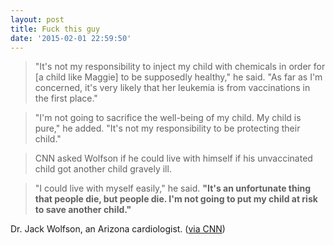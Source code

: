 ```yaml
---
layout: post
title: Fuck this guy
date: '2015-02-01 22:59:50'
---
```


> "It's not my responsibility to inject my child with chemicals in order for [a child like Maggie] to be supposedly healthy," he said. "As far as I'm concerned, it's very likely that her leukemia is from vaccinations in the first place."

> "I'm not going to sacrifice the well-being of my child. My child is pure," he added. "It's not my responsibility to be protecting their child."

> CNN asked Wolfson if he could live with himself if his unvaccinated child got another child gravely ill.

> "I could live with myself easily," he said. **"It's an unfortunate thing that people die, but people die. I'm not going to put my child at risk to save another child."**

Dr. Jack Wolfson, an Arizona cardiologist. ([via CNN](http://www.cnn.com/2015/01/30/health/arizona-measles-vaccination-debate/))

